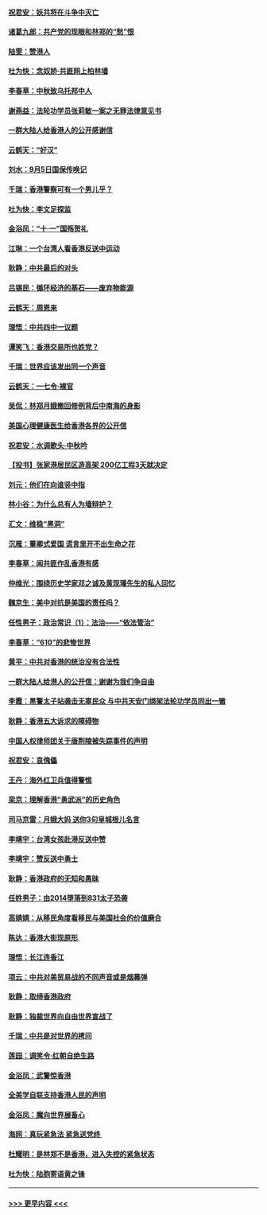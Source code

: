 #### [祝君安：妖共将在斗争中灭亡](../pages/nsc993/n11520950.md?t=09140922) 
#### [诸葛九郎：共产党的现眼和林郑的“愁”恨](../pages/nsc993/n11520625.md?t=09140922) 
#### [陆雯：赞港人](../pages/nsc993/n11520609.md?t=09140922) 
#### [吐为快：念奴娇‧共匪网上柏林墙](../pages/nsc993/n11519122.md?t=09140922) 
#### [李春草：中秋致乌托邦中人](../pages/nsc993/n11518776.md?t=09140922) 
#### [谢燕益：法轮功学员张莉敏一案之无罪法律意见书](../pages/nsc993/n11517600.md?t=09140922) 
#### [一群大陆人给香港人的公开感谢信](../pages/nsc993/n11514797.md?t=09140922) 
#### [云鹤天：“好汉”](../pages/nsc993/n11513536.md?t=09140922) 
#### [刘水：9月5日国保传唤记](../pages/nsc993/n11513460.md?t=09140922) 
#### [千瑞：香港警察可有一个男儿乎？](../pages/nsc993/n11513109.md?t=09140922) 
#### [吐为快：李文足探监](../pages/nsc993/n11509622.md?t=09140922) 
#### [金浴凤：“十‧一”国殇贺礼](../pages/nsc993/n11509593.md?t=09140922) 
#### [江琳：一个台湾人看香港反送中运动](../pages/nsc993/n11509211.md?t=09140922) 
#### [耿静：中共最后的对头](../pages/nsc993/n11508308.md?t=09140922) 
#### [吕锡民：循环经济的基石——废弃物能源](../pages/nsc993/n11508212.md?t=09140922) 
#### [云鹤天：周恩来](../pages/nsc993/n11508055.md?t=09140922) 
#### [理悟：中共四中一议题](../pages/nsc993/n11507782.md?t=09140922) 
#### [谭笑飞：香港交易所也姓党？](../pages/nsc993/n11507753.md?t=09140922) 
#### [千瑞：世界应该发出同一个声音](../pages/nsc993/n11507290.md?t=09140922) 
#### [云鹤天：一七令‧裸官](../pages/nsc993/n11507177.md?t=09140922) 
#### [吴侃：林郑月娥撤回修例背后中南海的身影](../pages/nsc993/n11506876.md?t=09140922) 
#### [美国心理健康医生给香港各界的公开信](../pages/nsc993/n11506809.md?t=09140922) 
#### [祝君安：水调歌头‧中秋吟](../pages/nsc993/n11506758.md?t=09140922) 
#### [【投书】张家港居民区造高架 200亿工程3天就决定](../pages/nsc993/n11506682.md?t=09140922) 
#### [刘元：他们在向谁竖中指](../pages/nsc993/n11505384.md?t=09140922) 
#### [林小谷：为什么总有人为墙辩护？](../pages/nsc993/n11505226.md?t=09140922) 
#### [汇文：维稳“黑洞”](../pages/nsc993/n11504347.md?t=09140922) 
#### [沉雁：董卿式爱国 谎言里开不出生命之花](../pages/nsc993/n11503215.md?t=09140922) 
#### [李春草：闻共匪作乱香港有感](../pages/nsc993/n11503072.md?t=09140922) 
#### [仲维光：围绕历史学家邓之诚及黄现璠先生的私人回忆](../pages/nsc993/n11501330.md?t=09140922) 
#### [魏京生：美中对抗是美国的责任吗？](../pages/nsc993/n11500723.md?t=09140922) 
#### [任性男子：政治常识（1）：法治——“依法管治”](../pages/nsc993/n11500791.md?t=09140922) 
#### [李春草：“610”的悲惨世界](../pages/nsc993/n11501141.md?t=09140922) 
#### [黄平：中共对香港的统治没有合法性](../pages/nsc993/n11499473.md?t=09140922) 
#### [一群大陆人给港人的公开信：谢谢为我们争自由](../pages/nsc993/n11500402.md?t=09140922) 
#### [李霞：黑警太子站袭击无辜民众 与中共天安门绑架法轮功学员同出一辙](../pages/nsc993/n11499805.md?t=09140922) 
#### [耿静：香港五大诉求的障碍物](../pages/nsc993/n11497578.md?t=09140922) 
#### [中国人权律师团关于唐荆陵被失踪事件的声明](../pages/nsc993/n11500014.md?t=09140922) 
#### [祝君安：哀傀儡](../pages/nsc993/n11499776.md?t=09140922) 
#### [王丹：海外红卫兵值得警惕](../pages/nsc993/n11498138.md?t=09140922) 
#### [梁京：理解香港“勇武派”的历史角色](../pages/nsc993/n11498006.md?t=09140922) 
#### [司马京雷：月娥大妈  送你3句皇城根儿名言](../pages/nsc993/n11497885.md?t=09140922) 
#### [李靖宇：台湾女孩赴港反送中赞](../pages/nsc993/n11497721.md?t=09140922) 
#### [李靖宇：赞反送中勇士](../pages/nsc993/n11497452.md?t=09140922) 
#### [耿静：香港政府的无知和愚昧](../pages/nsc993/n11494238.md?t=09140922) 
#### [任姓男子：由2014堕落到831太子恐袭](../pages/nsc993/n11496683.md?t=09140922) 
#### [高婧婧：从移民角度看移民与美国社会的价值磨合](../pages/nsc993/n11495757.md?t=09140922) 
#### [陈达：香港大街现原形 ](../pages/nsc993/n11495441.md?t=09140922) 
#### [理悟：长江连香江](../pages/nsc993/n11495377.md?t=09140922) 
#### [项云：中共对美贸易战的不同声音或是烟幕弹](../pages/nsc993/n11494929.md?t=09140922) 
#### [耿静：取缔香港政府](../pages/nsc993/n11494218.md?t=09140922) 
#### [耿静：独裁世界向自由世界宣战了](../pages/nsc993/n11494190.md?t=09140922) 
#### [千瑞：中共是对世界的拷问](../pages/nsc993/n11493021.md?t=09140922) 
#### [莲园：调笑令‧红朝自绝生路](../pages/nsc993/n11493011.md?t=09140922) 
#### [金浴凤：武警惊香港](../pages/nsc993/n11492994.md?t=09140922) 
#### [全美学自联支持香港人民的声明](../pages/nsc993/n11492630.md?t=09140922) 
#### [金浴凤：魔向世界展畜心](../pages/nsc993/n11492599.md?t=09140922) 
#### [海网：真玩紧急法 紧急送党终 ](../pages/nsc993/n11492535.md?t=09140922) 
#### [杜耀明：是林郑不是香港，进入失控的紧急状态](../pages/nsc993/n11491420.md?t=09140922) 
#### [吐为快：陆胞寄语黄之锋](../pages/nsc993/n11491117.md?t=09140922) 

----
#### [ >>> 更早内容 <<< ](../indexes/nsc993-earlier.md)
